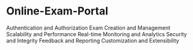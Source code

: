 # Online-Exam-Portal
Authentication and Authorization
Exam Creation and Management
Scalability and Performance
Real-time Monitoring and Analytics
Security and Integrity
Feedback and Reporting
Customization and Extensibility
